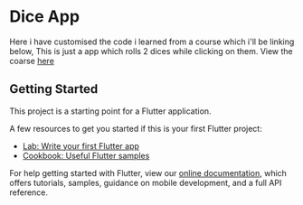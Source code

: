 # Dice App

Here i have customised the code i learned from a course which i'll be linking below, This is just a app which rolls 2 dices while clicking on them.
View the coarse [here](https://www.udemy.com/share/101WB6AEETcVpbTHwH/)

## Getting Started

This project is a starting point for a Flutter application.

A few resources to get you started if this is your first Flutter project:

- [Lab: Write your first Flutter app](https://flutter.dev/docs/get-started/codelab)
- [Cookbook: Useful Flutter samples](https://flutter.dev/docs/cookbook)

For help getting started with Flutter, view our
[online documentation](https://flutter.dev/docs), which offers tutorials,
samples, guidance on mobile development, and a full API reference.
